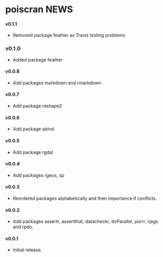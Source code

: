 # poiscran NEWS

#### v0.1.1

- Removed package feather as Travis testing problems

### v0.1.0

- Added package feather

#### v0.0.8

- Add packages markdown and rmarkdown

#### v0.0.7

- Add package reshape2

#### v0.0.6

- Add package abind

#### v0.0.5

- Add package rgdal

#### v0.0.4
 
- Add packages rgeos, sp

#### v0.0.3
 
- Reordered packages alphabetically and then importance if conflicts.

#### v0.0.2

- Add packages assertr, assertthat, datacheckr, doParallel, purrr, rjags and rpdo.
    
#### v0.0.1

- Initial release.

